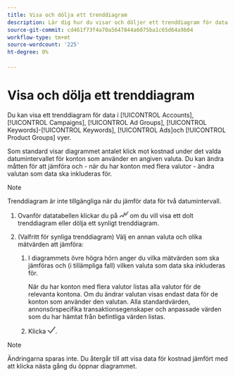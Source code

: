 ```yaml
---
title: Visa och dölja ett trenddiagram
description: Lär dig hur du visar och döljer ett trenddiagram för data i vissa vyer för kampanjhantering.
source-git-commit: cd461f73f4a70a5647844a6075ba1c65d64a9b04
workflow-type: tm+mt
source-wordcount: '225'
ht-degree: 0%

---
```


# Visa och dölja ett trenddiagram

Du kan visa ett trenddiagram för data i [!UICONTROL Accounts], [!UICONTROL Campaigns], [!UICONTROL Ad Groups], [!UICONTROL Keywords]-[!UICONTROL Keywords], [!UICONTROL Ads]och [!UICONTROL Product Groups] vyer.

Som standard visar diagrammet antalet klick mot kostnad under det valda datumintervallet för konton som använder en angiven valuta. Du kan ändra måtten för att jämföra och - när du har konton med flera valutor - ändra valutan som data ska inkluderas för.

>[!NOTE]
>
>Trenddiagram är inte tillgängliga när du jämför data för två datumintervall.

1. Ovanför datatabellen klickar du på ![Diagram](/help/search-social-commerce/assets/trend-chart.png "Diagram") om du vill visa ett dolt trenddiagram eller dölja ett synligt trenddiagram.

1. (Valfritt för synliga trenddiagram) Välj en annan valuta och olika mätvärden att jämföra:

   1. I diagrammets övre högra hörn anger du vilka mätvärden som ska jämföras och (i tillämpliga fall) vilken valuta som data ska inkluderas för.

      När du har konton med flera valutor listas alla valutor för de relevanta kontona. Om du ändrar valutan visas endast data för de konton som använder den valutan. Alla standardvärden, annonsörspecifika transaktionsegenskaper och anpassade värden som du har hämtat från befintliga värden listas.

   1. Klicka ![Spara](/help/search-social-commerce/assets/save-checkmark.png "Spara").

>[!NOTE]
>
>Ändringarna sparas inte. Du återgår till att visa data för kostnad jämfört med att klicka nästa gång du öppnar diagrammet.

